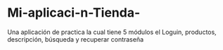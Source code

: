 # Mi-aplicaci-n-Tienda-
Una aplicación de practica la cual tiene 5 módulos el Loguin, productos, descripción, búsqueda y recuperar contraseña
